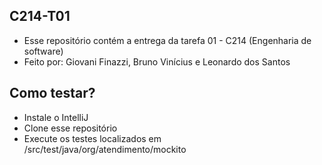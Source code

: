 ## C214-T01
- Esse repositório contém a entrega da tarefa 01 - C214 (Engenharia de software)
- Feito por: Giovani Finazzi, Bruno Vinícius e Leonardo dos Santos
## Como testar?
- Instale o IntelliJ
- Clone esse repositório
- Execute os testes localizados em /src/test/java/org/atendimento/mockito

